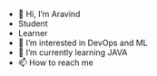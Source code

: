 - 👋 Hi, I’m Aravind
- Student
- Learner
- 👀 I’m interested in DevOps and ML
- 🌱 I’m currently learning JAVA
- 📫 How to reach me 
  

<!---
aravind13092001/aravind13092001 is a ✨ special ✨ repository because its `README.md` (this file) appears on your GitHub profile.
You can click the Preview link to take a look at your changes.
--->
